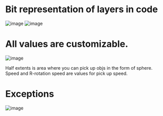 # Bit representation of layers in code
![image](https://user-images.githubusercontent.com/121402730/235358613-4a3227ec-5de0-4b41-8924-911827ad5b88.png)
![image](https://user-images.githubusercontent.com/121402730/235358633-81a4bc4f-e09c-4f48-b49f-ae7dcff11a9d.png)



# All values are customizable.
![image](https://user-images.githubusercontent.com/121402730/235358305-801f8b23-e983-46c9-b1bd-cf887abaae78.png)

Half extents is area where you can pick up objs in the form of sphere.  
Speed and R-rotation speed are values for pick up speed.

# Exceptions
![image](https://user-images.githubusercontent.com/121402730/235358461-790810da-192d-4009-8fc6-7ea3975b71ae.png)
